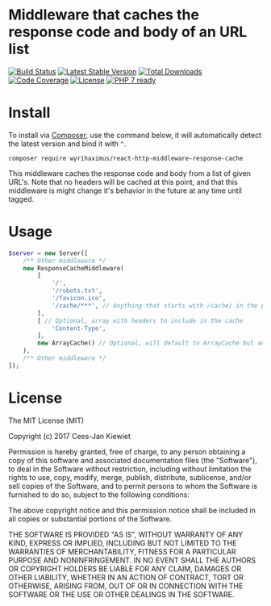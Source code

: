 # Middleware that caches the response code and body of an URL list

[![Build Status](https://travis-ci.org/WyriHaximus/reactphp-http-middleware-response-cache.svg?branch=master)](https://travis-ci.org/WyriHaximus/reactphp-http-middleware-response-cache)
[![Latest Stable Version](https://poser.pugx.org/WyriHaximus/react-http-middleware-response-cache/v/stable.png)](https://packagist.org/packages/WyriHaximus/react-http-middleware-response-cache)
[![Total Downloads](https://poser.pugx.org/WyriHaximus/react-http-middleware-response-cache/downloads.png)](https://packagist.org/packages/WyriHaximus/react-http-middleware-response-cache)
[![Code Coverage](https://scrutinizer-ci.com/g/WyriHaximus/reactphp-http-middleware-response-cache/badges/coverage.png?b=master)](https://scrutinizer-ci.com/g/WyriHaximus/reactphp-http-middleware-response-cache/?branch=master)
[![License](https://poser.pugx.org/WyriHaximus/react-http-middleware-response-cache/license.png)](https://packagist.org/packages/WyriHaximus/react-http-middleware-response-cache)
[![PHP 7 ready](http://php7ready.timesplinter.ch/WyriHaximus/reactphp-http-middleware-response-cache/badge.svg)](https://travis-ci.org/WyriHaximus/reactphp-http-middleware-response-cache)

# Install

To install via [Composer](http://getcomposer.org/), use the command below, it will automatically detect the latest version and bind it with `^`.

```
composer require wyrihaximus/react-http-middleware-response-cache
```

This middleware caches the response code and body from a list of given URL's. Note that no headers will be cached at this point, 
and that this middleware is might change it's behavior in the future at any time until tagged.

# Usage

```php
$server = new Server([
    /** Other middleware */
    new ResponseCacheMiddleware(
        [
            '/',
            '/robots.txt',
            '/favicon.ico',
            '/cache/***', // Anything that starts with /cache/ in the path will be cached
        ],
        [ // Optional, array with headers to include in the cache
            'Content-Type',
        ],
        new ArrayCache() // Optional, will default to ArrayCache but any CacheInterface cache will do: https://github.com/reactphp/react/wiki/Users#cache-implementations
    ),
    /** Other middleware */
]);
```

# License

The MIT License (MIT)

Copyright (c) 2017 Cees-Jan Kiewiet

Permission is hereby granted, free of charge, to any person obtaining a copy
of this software and associated documentation files (the "Software"), to deal
in the Software without restriction, including without limitation the rights
to use, copy, modify, merge, publish, distribute, sublicense, and/or sell
copies of the Software, and to permit persons to whom the Software is
furnished to do so, subject to the following conditions:

The above copyright notice and this permission notice shall be included in all
copies or substantial portions of the Software.

THE SOFTWARE IS PROVIDED "AS IS", WITHOUT WARRANTY OF ANY KIND, EXPRESS OR
IMPLIED, INCLUDING BUT NOT LIMITED TO THE WARRANTIES OF MERCHANTABILITY,
FITNESS FOR A PARTICULAR PURPOSE AND NONINFRINGEMENT. IN NO EVENT SHALL THE
AUTHORS OR COPYRIGHT HOLDERS BE LIABLE FOR ANY CLAIM, DAMAGES OR OTHER
LIABILITY, WHETHER IN AN ACTION OF CONTRACT, TORT OR OTHERWISE, ARISING FROM,
OUT OF OR IN CONNECTION WITH THE SOFTWARE OR THE USE OR OTHER DEALINGS IN THE
SOFTWARE.

